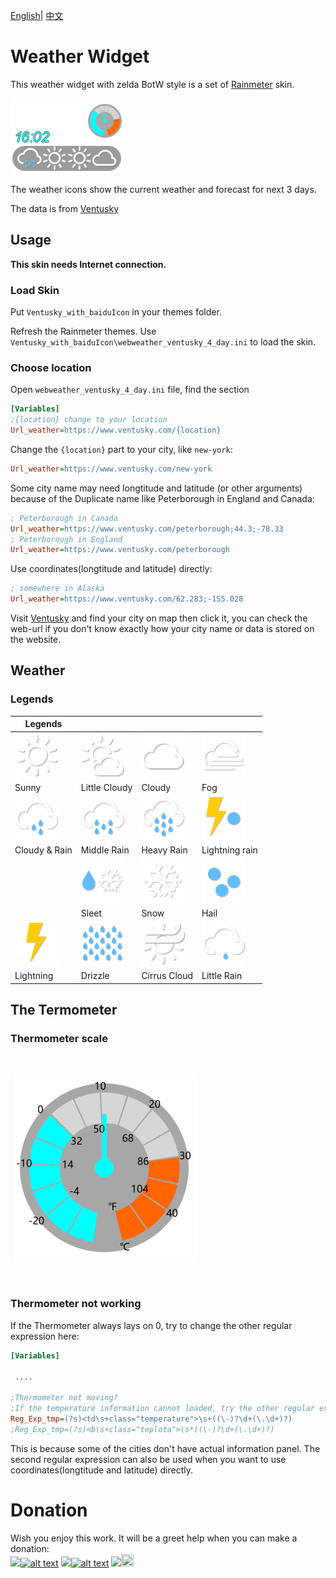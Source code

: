 [English](README.md)| [中文](README_zh.md)

# Weather Widget
This weather widget with zelda BotW style is a set of [Rainmeter](https://docs.rainmeter.net/) skin. <br/>

![Thumbnail](Asset/screenshot1.png)
<br/>

The weather icons show the current weather and forecast for next 3 days.<br/>

The data is from [Ventusky](https://www.ventusky.com/)

## Usage

**This skin needs Internet connection.**

### Load Skin
Put `Ventusky_with_baiduIcon` in your themes folder. <br/>

Refresh the Rainmeter themes. Use `Ventusky_with_baiduIcon\webweather_ventusky_4_day.ini` to load the skin.

### Choose location

Open `webweather_ventusky_4_day.ini` file, find the section
```ini
[Variables]
;{location} change to your location
Url_weather=https://www.ventusky.com/{location}
```
Change the `{location}` part to your city, like `new-york`:

```ini
Url_weather=https://www.ventusky.com/new-york
```

Some city name may need longtitude and latitude (or other arguments) because of the Duplicate name like Peterborough in England and Canada:

```ini
; Peterborough in Canada
Url_weather=https://www.ventusky.com/peterborough;44.3;-78.33
; Peterborough in England
Url_weather=https://www.ventusky.com/peterborough
```
Use coordinates(longtitude and latitude) directly:

```ini
; somewhere in Alaska
Url_weather=https://www.ventusky.com/62.283;-155.028
```

Visit [Ventusky](https://www.ventusky.com/) and find your city on map then click it, you can check the web-url if you don't know exactly how your city name or data is stored on the website.
## Weather

### Legends

| Legends | | | |
|-|-|-|-|
|![icons](Ventusky_with_BaiduIcon/1.png)|![icons](Ventusky_with_BaiduIcon/2.png)|![icons](Ventusky_with_BaiduIcon/4.png)|![icons](Ventusky_with_BaiduIcon/6.png)|
|Sunny|Little Cloudy|Cloudy|Fog|
|![icons](Ventusky_with_BaiduIcon/10.png)|![icons](Ventusky_with_BaiduIcon/11.png)|![icons](Ventusky_with_BaiduIcon/12.png)|![icons](Ventusky_with_BaiduIcon/13.png)|
|Cloudy & Rain|Middle Rain|Heavy Rain|Lightning rain|
| |![icons](Ventusky_with_BaiduIcon/15.png)|![icons](Ventusky_with_BaiduIcon/17.png)|![icons](Ventusky_with_BaiduIcon/18.png)|
| |Sleet|Snow|Hail|
|![icons](Ventusky_with_BaiduIcon/19.png)|![icons](Ventusky_with_BaiduIcon/20.png)|![icons](Ventusky_with_BaiduIcon/24.png)|![icons](Ventusky_with_BaiduIcon/25.png)|
|Lightning|Drizzle|Cirrus Cloud|Little Rain|


## The Termometer

### Thermometer scale



<br/>

![thermoscale](Asset/Thermometer_scale.png)

<br/>

### Thermometer not working

If the Thermometer always lays on 0, try to change the other regular expression here:

```ini
[Variables]

 ....
 
;Thermometer not moving?
;If the temperature information cannot loaded, try the other regular expression
Reg_Exp_tmp=(?s)<td\s+class="temperature">\s+((\-)?\d+(\.\d+)?)
;Reg_Exp_tmp=(?s)<b\s+class="teplota">\s*((\-)?\d+(\.\d+)?)

```

This is because some of the cities don't have actual information panel.
The second regular expression can also be used when you want to use coordinates(longtitude and latitude) directly.


# Donation
Wish you enjoy this work. 
It will be a greet help when you can make a donation:<br/>
<a href='https://Ko-fi.com/ztbxxt'><img src="https://img.shields.io/badge/Donate-Ko_fi-442200.svg" /><img src="https://storage.ko-fi.com/cdn/kofi_stroke_cup.svg" alt="alt text" height="20" width="30" /></a>
<a href='https://paypal.me/ztbxxt'><img src="https://img.shields.io/badge/Donate-PayPal-2275FF.svg" /><img src="https://www.paypalobjects.com/webstatic/icon/pp32.png" alt="alt text" height="20" width="20" /></a>
<a href='https://afdian.net/@ztbxxt'><img src="https://img.shields.io/badge/Donate-爱发电-6900CF.svg"/><img src="https://afdian.net/static/img/logo/logo.png" height="20"  width="20" /></a>
